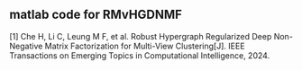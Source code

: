 ## matlab code for RMvHGDNMF
[1] Che H, Li C, Leung M F, et al. Robust Hypergraph Regularized Deep Non-Negative Matrix Factorization for Multi-View Clustering[J]. IEEE Transactions on Emerging Topics in Computational Intelligence, 2024.